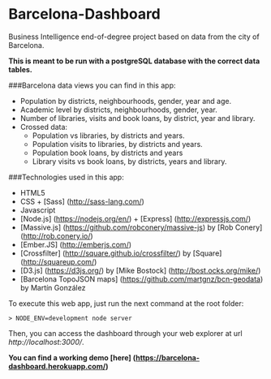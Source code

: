 # Barcelona-Dashboard
Business Intelligence end-of-degree project based on data from the city of Barcelona.

**This is meant to be run with a postgreSQL database with the correct data tables.**

###Barcelona data views you can find in this app:

- Population by districts, neighbourhoods, gender, year and age.
- Academic level by districts, neighbourhoods, gender, year.
- Number of libraries, visits and book loans, by district, year and library.
- Crossed data: 
    * Population vs libraries, by districts and years.
    * Population visits to libraries, by districts and years.
    * Population book loans, by districts and years
    * Library visits vs book loans, by districts, years and library.

###Technologies used in this app:

- HTML5
- CSS + [Sass] (http://sass-lang.com/)
- Javascript
- [Node.js] (https://nodejs.org/en/) + [Express] (http://expressjs.com/)
- [Massive.js] (https://github.com/robconery/massive-js) by [Rob Conery] (http://rob.conery.io/) 
- [Ember.JS] (http://emberjs.com/)
- [Crossfilter] (http://square.github.io/crossfilter/) by [Square] (http://squareup.com/)
- [D3.js] (https://d3js.org/) by [Mike Bostock] (http://bost.ocks.org/mike/)
- [Barcelona TopoJSON maps] (https://github.com/martgnz/bcn-geodata) by Martín González

To execute this web app, just run the next command at the root folder:

`> NODE_ENV=development node server`

Then, you can access the dashboard through your web explorer at url *http://localhost:3000/*.

**You can find a working demo [here] (https://barcelona-dashboard.herokuapp.com/)**
